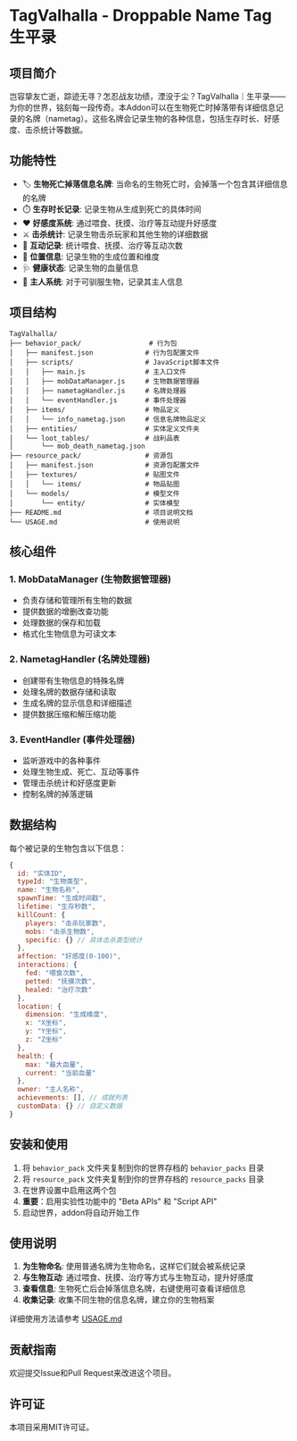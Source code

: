 # TagValhalla - Droppable Name Tag 生平录

## 项目简介

岂容挚友亡逝，踪迹无寻？怎忍战友功绩，湮没于尘？TagValhalla｜生平录——为你的世界，铭刻每一段传奇。本Addon可以在生物死亡时掉落带有详细信息记录的名牌（nametag）。这些名牌会记录生物的各种信息，包括生存时长、好感度、击杀统计等数据。

## 功能特性

- 🏷️ **生物死亡掉落信息名牌**: 当命名的生物死亡时，会掉落一个包含其详细信息的名牌
- ⏱️ **生存时长记录**: 记录生物从生成到死亡的具体时间
- ❤️ **好感度系统**: 通过喂食、抚摸、治疗等互动提升好感度
- ⚔️ **击杀统计**: 记录生物击杀玩家和其他生物的详细数据
- 🤝 **互动记录**: 统计喂食、抚摸、治疗等互动次数
- 📍 **位置信息**: 记录生物的生成位置和维度
- 🩺 **健康状态**: 记录生物的血量信息
- 👥 **主人系统**: 对于可驯服生物，记录其主人信息

## 项目结构

```
TagValhalla/
├── behavior_pack/                 # 行为包
│   ├── manifest.json             # 行为包配置文件
│   ├── scripts/                  # JavaScript脚本文件
│   │   ├── main.js               # 主入口文件
│   │   ├── mobDataManager.js     # 生物数据管理器
│   │   ├── nametagHandler.js     # 名牌处理器
│   │   └── eventHandler.js       # 事件处理器
│   ├── items/                    # 物品定义
│   │   └── info_nametag.json     # 信息名牌物品定义
│   ├── entities/                 # 实体定义文件夹
│   └── loot_tables/              # 战利品表
│       └── mob_death_nametag.json
├── resource_pack/                # 资源包
│   ├── manifest.json             # 资源包配置文件
│   ├── textures/                 # 贴图文件
│   │   └── items/                # 物品贴图
│   └── models/                   # 模型文件
│       └── entity/               # 实体模型
├── README.md                     # 项目说明文档
└── USAGE.md                      # 使用说明
```

## 核心组件

### 1. MobDataManager (生物数据管理器)
- 负责存储和管理所有生物的数据
- 提供数据的增删改查功能
- 处理数据的保存和加载
- 格式化生物信息为可读文本

### 2. NametagHandler (名牌处理器)
- 创建带有生物信息的特殊名牌
- 处理名牌的数据存储和读取
- 生成名牌的显示信息和详细描述
- 提供数据压缩和解压缩功能

### 3. EventHandler (事件处理器)
- 监听游戏中的各种事件
- 处理生物生成、死亡、互动等事件
- 管理击杀统计和好感度更新
- 控制名牌的掉落逻辑

## 数据结构

每个被记录的生物包含以下信息：

```javascript
{
  id: "实体ID",
  typeId: "生物类型",
  name: "生物名称",
  spawnTime: "生成时间戳",
  lifetime: "生存秒数",
  killCount: {
    players: "击杀玩家数",
    mobs: "击杀生物数",
    specific: {} // 具体击杀类型统计
  },
  affection: "好感度(0-100)",
  interactions: {
    fed: "喂食次数",
    petted: "抚摸次数",
    healed: "治疗次数"
  },
  location: {
    dimension: "生成维度",
    x: "X坐标",
    y: "Y坐标", 
    z: "Z坐标"
  },
  health: {
    max: "最大血量",
    current: "当前血量"
  },
  owner: "主人名称",
  achievements: [], // 成就列表
  customData: {} // 自定义数据
}
```

## 安装和使用

1. 将 `behavior_pack` 文件夹复制到你的世界存档的 `behavior_packs` 目录
2. 将 `resource_pack` 文件夹复制到你的世界存档的 `resource_packs` 目录
3. 在世界设置中启用这两个包
4. **重要**：启用实验性功能中的 "Beta APIs" 和 "Script API"
5. 启动世界，addon将自动开始工作

## 使用说明

1. **为生物命名**: 使用普通名牌为生物命名，这样它们就会被系统记录
2. **与生物互动**: 通过喂食、抚摸、治疗等方式与生物互动，提升好感度
3. **查看信息**: 生物死亡后会掉落信息名牌，右键使用可查看详细信息
4. **收集记录**: 收集不同生物的信息名牌，建立你的生物档案

详细使用方法请参考 [USAGE.md](USAGE.md)

## 贡献指南

欢迎提交Issue和Pull Request来改进这个项目。

## 许可证

本项目采用MIT许可证。
